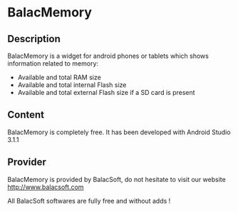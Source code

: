 # BalacMemory

## Description

BalacMemory is a widget for android phones or tablets which shows information related to memory:

 - Available and total RAM size
 - Available and total internal Flash size
 - Available and total external Flash size if a SD card is present
 
## Content

BalacMemory is completely free. It has been developed with Android Studio 3.1.1

## Provider

BalacMemory is provided by BalacSoft, do not hesitate to visit our website
http://www.balacsoft.com

All BalacSoft softwares are fully free and without adds !
  